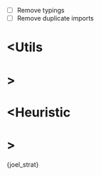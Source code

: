 - [ ] Remove typings
- [ ] Remove duplicate imports

# <Utils

# >

# <Heuristic

# >


{joel_strat}
